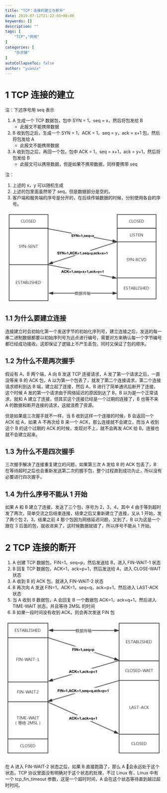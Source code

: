 ```yaml
---
title: "TCP：连接的建立与断开"
date: 2019-07-12T21:22:03+08:00
keywords: []
description: ""
tags: [
    "TCP","网络"
]
categories: [
    "杂货铺"
]
autoCollapseToc: false
author: "yuanzx"
---
```


# 1 TCP 连接的建立

注：下述序号用 seq 表示

1. A 生成一个 TCP 数据包，包中 SYN = 1，seq = x，然后将包发给 B
   - 此报文不能携带数据
2. B 收到包之后，生成一个 SYN = 1，ACK = 1，seq = y，ack = x+1 包，然后将包发给 A
   - 此报文不能携带数据
3. A 收到包之后，再回一个包，包中 ACK = 1，seq = x+1，ack = y+1，然后将包发给 B
   - 此报文可以携带数据，但是如果不携带数据，同样要携带 seq

注：

1. 上述的 x，y 可以随机生成
2. 上述的包里面虽然带了 seq，但是数据部分是空的。
3. 客户端和服务端的序号是分开的，在后续传输数据的时候，分别使用各自的序号。

![TCP 连接的建立](/media/hovel/11.jpg)

## 1.1 为什么要建立连接

连接建立时会初始化第一个发送字节的初始化序列号，建立连接之后，发送的每一串二进制数据都要以初始序列号为远点进行编号，需要对方来确认每一个字节编号都已经成功接收。这即保证了逻辑上不产生丢包，同时又保证了包的顺序。

## 1.2 为什么不是两次握手

假设有 A，B 两个端，A 向 B 发送 TCP 连接请求，A 发了第一个请求之后，一直没等来 B 的 ACK 包，A 以为第一个包丢了，就发了第二个连接请求，第二个连接请求顺利到达 B 端，建立起了连接，然后 A，B 进行了简单通讯后断开了连接，这个时候 A 发的第一个请求由于网络延迟的原因到达了 B，B 以为是一个正常请求，就和 A 建立了连接，但其实这个连接已经是一个过期的连接了，B 也等不来 A 的数据和断开连接的请求，这就浪费了资源。

但是如果是三次握手就不一样，当 B 收到这样一个连接的时候，B 会返回一个 ACK 给 A，如果 A 不再次给 B 来一个 ACK，那么连接就不会建立，而当 A 收到这个 B 的这个过期的 ACK 的时候，发现对不上，就不会再发 ACK 给 B，连接也就不会建立起来。

## 1.3 为什么不是四次握手

三次握手解决了连接重复建立的问题，如果第三次 A 发给 B 的 ACK 包丢了，B 在等待超时之后也会重新发送第二次的握手包，整个过程直到成功为止，所以没有必要进行四次握手。

## 1.4 为什么序号不能从 1 开始

如果 A 和 B 建立了连接，发送了三个包，序号为 2，3，4，其中 4 由于等到超时发了两次，简单交流之后结束连接，结束之后又重新建立了连接，又从 1 开始，发了两个包 2，3，结果之前 4 那个包因为网络延迟问题，又到了，B 以为这是一个跟在 3 后面的包，就收进来了，这时候数据就错了，所以序号不能从 1 开始。

# 2 TCP 连接的断开

1. A 创建 TCP 数据包，FIN=1，seq=p，然后发送给 B，进入 FIN-WAIT-1 状态
2. B 回复 TCP 数据包，ACK=1，ack=p+1，然后发送给 A，进入 CLOSE-WAIT 状态
3. A 收到 B 的 ACK 包，就进入 FIN-WAIT-2 状态
4. B 再次向 A 发送 FIN=1，ACK=1，seq=q，ack=p+1，然后进入 LAST-ACK 状态
5. 当 A 收到 B 数据包，A 会回复 B 一个数据包 ACK=1，ack=q+1，然后进入 TIME-WAIT 状态，并且等待 2MSL 的时间
6. B 如果一段时间没有收到 ACK，则会再次发送 FIN 包

![TCP 连接的断开](/media/hovel/12.jpg)

在 A 进入 FIN-WAIT-2 状态之后，如果 B 直接跑路了，那么 A 会永远处于这个状态，TCP 协议里面没有明确对于这个状态的处理，不过 Linux 有，Linux 中有一个 tcp_fin_timeout 参数，这是一个超时时间，A 会在这个状态等待直到越过超时时间。